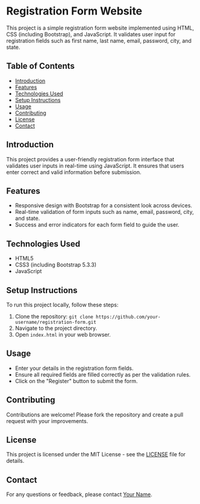 # Registration Form Website

This project is a simple registration form website implemented using HTML, CSS (including Bootstrap), and JavaScript. It validates user input for registration fields such as first name, last name, email, password, city, and state.

## Table of Contents

- [Introduction](#introduction)
- [Features](#features)
- [Technologies Used](#technologies-used)
- [Setup Instructions](#setup-instructions)
- [Usage](#usage)
- [Contributing](#contributing)
- [License](#license)
- [Contact](#contact)

## Introduction

This project provides a user-friendly registration form interface that validates user inputs in real-time using JavaScript. It ensures that users enter correct and valid information before submission.

## Features

- Responsive design with Bootstrap for a consistent look across devices.
- Real-time validation of form inputs such as name, email, password, city, and state.
- Success and error indicators for each form field to guide the user.

## Technologies Used

- HTML5
- CSS3 (including Bootstrap 5.3.3)
- JavaScript

## Setup Instructions

To run this project locally, follow these steps:

1. Clone the repository: `git clone https://github.com/your-username/registration-form.git`
2. Navigate to the project directory.
3. Open `index.html` in your web browser.

## Usage

- Enter your details in the registration form fields.
- Ensure all required fields are filled correctly as per the validation rules.
- Click on the "Register" button to submit the form.

## Contributing

Contributions are welcome! Please fork the repository and create a pull request with your improvements.

## License

This project is licensed under the MIT License - see the [LICENSE](LICENSE) file for details.

## Contact

For any questions or feedback, please contact [Your Name](mailto:your-email@example.com).
